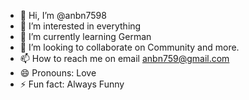 - 👋 Hi, I’m @anbn7598
- 👀 I’m interested in everything
- 🌱 I’m currently learning German
- 💞️ I’m looking to collaborate on Community and more.
- 📫 How to reach me on email anbn759@gmail.com
- 😄 Pronouns: Love
- ⚡ Fun fact: Always Funny

<!---
anbn7598/anbn7598 is a ✨ special ✨ repository because its `README.md` (this file) appears on your GitHub profile.
You can click the Preview link to take a look at your changes.
--->
